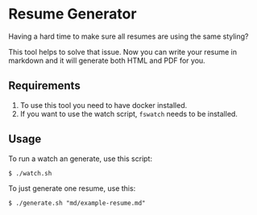 # Resume Generator

Having a hard time to make sure all resumes are using the same styling?

This tool helps to solve that issue. Now you can write your resume in markdown and it will generate both HTML and PDF for you.


## Requirements
1. To use this tool you need to have docker installed.
2. If you want to use the watch script, `fswatch` needs to be installed.

## Usage
To run a watch an generate, use this script:
```console
$ ./watch.sh
```

To just generate one resume, use this:
```console
$ ./generate.sh "md/example-resume.md"
```
